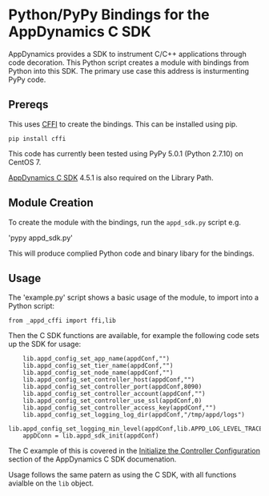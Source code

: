 # Python/PyPy Bindings for the AppDynamics C SDK

AppDynamics provides a SDK to instrument C/C++ applications through code decoration. This Python script creates a module with bindings from Python into this SDK. The primary use case this address is insturmenting PyPy code.

## Prereqs

This uses [CFFI](https://cffi.readthedocs.io/en/latest/goals.html) to create the bindings. This can be installed using pip.

`pip install cffi`

This code has currently been tested using PyPy 5.0.1 (Python 2.7.10) on CentOS 7.

[AppDynamics C SDK](https://docs.appdynamics.com/pages/viewpage.action?pageId=45486535) 4.5.1 is also required on the Library Path.

## Module Creation

To create the module with the bindings, run the `appd_sdk.py` script e.g.

'pypy appd_sdk.py'

This will produce complied Python code and binary libary for the bindings.

## Usage

The 'example.py' script shows a basic usage of the module, to import into a Python script:

`from _appd_cffi import ffi,lib`

Then the C SDK functions are available, for example the following code sets up the SDK for usage:

```    appdConf = lib.appd_config_init()
    lib.appd_config_set_app_name(appdConf,"")
    lib.appd_config_set_tier_name(appdConf,"")
    lib.appd_config_set_node_name(appdConf,"")
    lib.appd_config_set_controller_host(appdConf,"")
    lib.appd_config_set_controller_port(appdConf,8090)
    lib.appd_config_set_controller_account(appdConf,"")
    lib.appd_config_set_controller_use_ssl(appdConf,0)
    lib.appd_config_set_controller_access_key(appdConf,"")
    lib.appd_config_set_logging_log_dir(appdConf,"/tmp/appd/logs")
    lib.appd_config_set_logging_min_level(appdConf,lib.APPD_LOG_LEVEL_TRACE)
    appDConn = lib.appd_sdk_init(appdConf)
```

The C example of this is covered in the [Initialize the Controller Configuration](https://docs.appdynamics.com/pages/viewpage.action?pageId=45486535#UsingtheC/C++AgentSDK-InitializetheControllerConfiguration) section of the AppDynamics C SDK documenation.

Usage follows the same patern as using the C SDK, with all functions avialble on the `lib` object.



